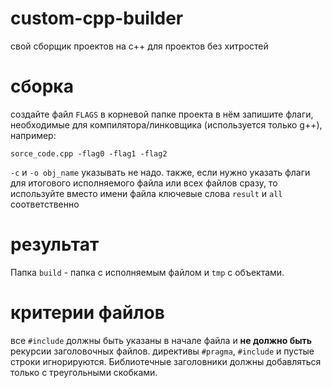 # custom-cpp-builder
свой сборщик проектов на c++ для проектов без хитростей

# сборка
создайте файл `FLAGS` в корневой папке проекта
в нём запишите флаги, необходимые для компилятора/линковщика (используется только g++), например:
```
sorce_code.cpp -flag0 -flag1 -flag2
```
`-c` и `-o obj_name` указывать не надо.
также, если нужно указать флаги для итогового исполняемого файла или всех файлов сразу, то используйте вместо имени файла ключевые слова `result` и `all` соответственно

# результат
Папка `build` - папка с исполняемым файлом и `tmp` с объектами.

# критерии файлов
все `#include` должны быть указаны в начале файла и **не должно быть** рекурсии заголовочных файлов. директивы `#pragma`, `#include` и пустые строки игнорируются. Библиотечные заголовники должны добавляться только с треугольными скобками.

